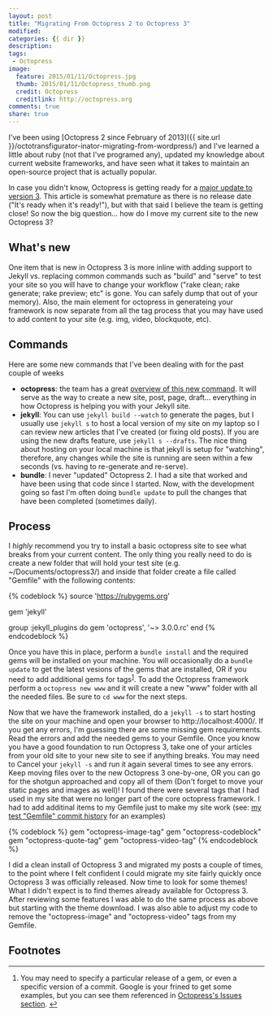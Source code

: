```yaml
---
layout: post
title: "Migrating From Octopress 2 to Octopress 3"
modified:
categories: {{ dir }}
description:
tags:
 - Octopress
image:
  feature: 2015/01/11/Octopress.jpg
  thumb: 2015/01/11/Octopress_thumb.png
  credit: Octopress
  creditlink: http://octopress.org
comments: true
share: true
---
```

I've been using [Octopress 2 since February of 2013]({{ site.url }}/octotransfigurator-inator-migrating-from-wordpress/) and I've learned a little about ruby (not that I've programed any), updated my knowledge about current website frameworks, and have seen what it takes to maintain an open-source project that is actually popular.

In case you didn't know, Octopress is getting ready for a [major update to version 3][octo3].  This article is somewhat premature as there is no release date ("It's ready when it's ready!"), but with that said I believe the team is getting close! So now the big question... how do I move my current site to the new Octopress 3? 

## What's new
One item that is new in Octopress 3 is more inline with adding support to Jekyll vs. replacing common commands such as "build" and "serve" to test your site so you will have to change your workflow ("rake clean; rake generate; rake preview; etc" is gone.  You can safely dump that out of your memory).  Also, the main element for octopress in generateing your framework is now separate from all the tag process that you may have used to add content to your site (e.g. img, video, blockquote, etc).

## Commands
Here are some new commands that I've been dealing with for the past couple of weeks

-	**octopress**: the team has a great [overview of this new command][basic-usage].  It will serve as the way to create a new site, post, page, draft... everything in how Octopress is helping you with your Jekyll site.
-	**jekyll**: You can use ```jekyll build --watch``` to generate the pages, but I usually use ```jekyll s``` to host a local version of my site on my laptop so I can review new articles that I've created (or fixing old posts).  If you are using the new drafts feature, use ```jekyll s --drafts```.  The nice thing about hosting on your local machine is that jekyll is setup for "watching", therefore, any changes while the site is running are seen within a few seconds (vs. having to re-generate and re-serve).
-	**bundle**: I never "updated" Octopress 2.  I had a site that worked and have been using that code since I started.  Now, with the development going so fast I'm often doing ```bundle update``` to pull the changes that have been completed (sometimes daily).

## Process
I *highly* recommend you try to install a basic octopress site to see what breaks from your current content.  The only thing you really need to do is create a new folder that will hold your test site (e.g. ~/Documents/octopress3/) and inside that folder create a file called "Gemfile" with the following contents:

{% codeblock %}
source 'https://rubygems.org'

gem 'jekyll'

group :jekyll_plugins do
	gem 'octopress', '~> 3.0.0.rc'
end
{% endcodeblock %}

Once you have this in place, perform a ```bundle install``` and the required gems will be installed on your machine.  You will occasionally do a ```bundle update``` to get the latest vesions of the gems that are installed, OR if you need to add additional gems for tags<sup id="fnr1-2015-01-11">[1]</sup>.  To add the Octopress framework perform a ```octopress new www``` and it will create a new "www" folder with all the needed files.  Be sure to ```cd www``` for the next steps.

Now that we have the framework installed, do a ```jekyll -s``` to start hosting the site on your machine and open your browser to http://localhost:4000/.  If you get any errors, I'm guessing there are some missing gem requirements.  Read the errors and add the needed gems to your Gemfile.  Once you know you have a good foundation to run Octopress 3, take one of your articles from your old site to your new site to see if anything breaks.  You may need to Cancel your ```jekyll -s``` and run it again several times to see any errors.  Keep moving files over to the new Octopress 3 one-by-one, OR you can go for the shotgun approached and copy all of them (Don't forget to move your static pages and images as well)!  I found there were several tags that I had used in my site that were no longer part of the core octopress framework.  I had to add additinal items to my Gemfile just to make my site work (see: [my test "Gemfile" commit history][Gemfile] for an examples)

{% codeblock %}
gem "octopress-image-tag"
gem "octopress-codeblock"
gem "octopress-quote-tag"
gem "octopress-video-tag"
{% endcodeblock %}

I did a clean install of Octopress 3 and migrated my posts a couple of times, to the point where I felt confident I could migrate my site fairly quickly once Octopress 3 was officially released. Now time to look for some themes!  What I didn't expect is to find themes already available for Octopress 3.  After reviewing some features I was able to do the same process as above but starting with the theme download.  I was also able to adjust my code to remove the "octopress-image" and "octopress-video" tags from my Gemfile.

[octo3]: https://github.com/octopress/octopress
[basic-usage]: https://github.com/octopress/octopress#basic-usage
[1]: #fn1-2015-01-11
[Gemfile]: https://github.com/justinrummel/jr.com-hpstr/commits/master/Gemfile

## Footnotes

<div class="footnotes">
<hr />
<ol>
<li id="fn1-2015-01-11"><p>You may need to specify a particular release of a gem, or even a specific version of a commit.  Google is your frined to get some examples, but you can see them referenced in <a href="https://github.com/octopress/octopress/issues">Octopress's Issues section</a>. <a href="#fnr1-2015-01-11"  class="footnoteBackLink"  title="Jump back to footnote 1 in the text.">&#8617;</a></p></li>
</ol>
</div>
